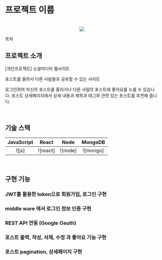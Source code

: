 # 프로젝트 이름

<p align="center">
  <br>
  <img src="https://first-blinker-691.notion.site/image/https%3A%2F%2Fprod-files-secure.s3.us-west-2.amazonaws.com%2F65fc7437-ef1e-4ba4-af20-7e9ff72e8d1e%2Ff95648ff-952a-49c9-ba44-53da899481bc%2F%25E1%2584%2589%25E1%2585%25B3%25E1%2584%258F%25E1%2585%25B3%25E1%2584%2585%25E1%2585%25B5%25E1%2586%25AB%25E1%2584%2589%25E1%2585%25A3%25E1%2586%25BA_2023-09-20_%25E1%2584%258B%25E1%2585%25A9%25E1%2584%258C%25E1%2585%25A5%25E1%2586%25AB_1.54.27.png?table=block&id=dcb7245d-33a0-4b1a-98a7-a5d1f80f3424&spaceId=65fc7437-ef1e-4ba4-af20-7e9ff72e8d1e&width=2000&userId=&cache=v2">
  <br>
</p>

목차

## 프로젝트 소개

<p align="justify">
[개인프로젝트] 소셜미디어 웹사이트
  
포스트를 올려서 다른 사람들과 공유할 수 있는 사이트

로그인하여 자신의 포스트를 올리거나 다른 사람의 포스트에 좋아요를 누를 수 있습니다.
포스트 상세페이지에서 상세 내용과 제목과 태그와 관련 있는 포스트를 추천해 줍니다.
</p>

<br>

## 기술 스택

| JavaScript |  React   |  Node   | MongoDB |
| :--------: | :------: | :-----: | :----:  |
|   ![js]    | ![react] | ![node] | ![mongo]|

<br>

## 구현 기능

### JWT를 활용한 token으로 회원가입, 로그인 구현
### middle ware 에서 로그인 정보 인증 구현
### REST API 연동 (Google Oauth)
### 포스트 출력, 작성, 삭제, 수정 과 좋아요 기능 구현
### 포스트 pagination, 상세페이지 구현

<br>
